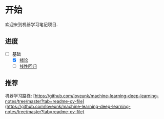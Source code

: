 # 开始

欢迎来到机器学习笔记项目.

## 进度

- [ ] 基础
    - [x] [绪论](/算法/绪论)
    - [ ] [线性回归](/算法/线性回归)

## 推荐

机器学习路径: [https://github.com/loveunk/machine-learning-deep-learning-notes/tree/master?tab=readme-ov-file](https://github.com/loveunk/machine-learning-deep-learning-notes/tree/master?tab=readme-ov-file)